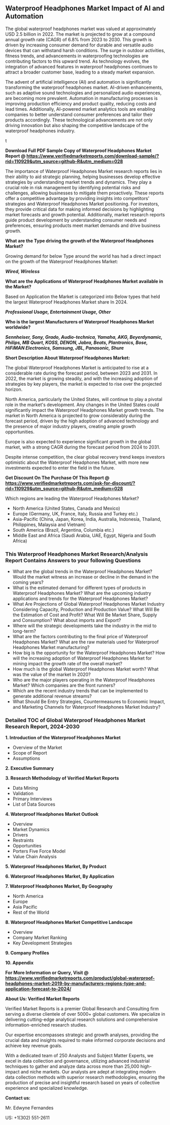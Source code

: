 <h2>Waterproof Headphones Market Impact of AI and Automation</h2><p>The global waterproof headphones market was valued at approximately USD 2.5 billion in 2022. The market is projected to grow at a compound annual growth rate (CAGR) of 6.8% from 2023 to 2030. This growth is driven by increasing consumer demand for durable and versatile audio devices that can withstand harsh conditions. The surge in outdoor activities, fitness trends, and advancements in waterproofing technologies are contributing factors to this upward trend. As technology evolves, the integration of advanced features in waterproof headphones continues to attract a broader customer base, leading to a steady market expansion.</p><p>The advent of artificial intelligence (AI) and automation is significantly transforming the waterproof headphones market. AI-driven enhancements, such as adaptive sound technologies and personalized audio experiences, are becoming more prevalent. Automation in manufacturing processes is improving production efficiency and product quality, reducing costs and lead times. Additionally, AI-powered market analytics tools are enabling companies to better understand consumer preferences and tailor their products accordingly. These technological advancements are not only driving innovation but also shaping the competitive landscape of the waterproof headphones industry.</p>t</p><p id="" class=""><strong>Download Full PDF Sample Copy of Waterproof Headphones Market Report @ <a href="https://www.verifiedmarketreports.com/download-sample/?rid=110929&utm_source=github-R&utm_medium=028" target="_blank">https://www.verifiedmarketreports.com/download-sample/?rid=110929&utm_source=github-R&utm_medium=028</a></strong></p><p>The importance of&nbsp;Waterproof Headphones Market research reports lies in their ability to aid strategic planning, helping businesses develop effective strategies by understanding market trends and dynamics. They play a crucial role in risk management by identifying potential risks and challenges, allowing businesses to mitigate them proactively. These reports offer a competitive advantage by providing insights into competitors' strategies and Waterproof Headphones Market positioning. For investors, they provide critical data for making informed decisions by highlighting market forecasts and growth potential. Additionally, market research reports guide product development by understanding consumer needs and preferences, ensuring products meet market demands and drive business growth.</p><p><strong>What are the&nbsp;Type driving the growth of the Waterproof Headphones Market?</strong></p><p id="" class="">Growing demand for below Type around the world has had a direct impact on the growth of the Waterproof Headphones Market:</p><em><strong>Wired, Wireless</strong></em></p><strong>What are the&nbsp;Applications&nbsp;of Waterproof Headphones Market available in the Market?</strong></p><p id="" class="">Based on Application the Market is categorized into Below types that held the largest Waterproof Headphones Market share In 2024.</p><em><strong>Professional Usage, Entertainment Usage, Other</strong></em></p><strong>Who is the largest Manufacturers of Waterproof Headphones Market worldwide?</strong></p><p><em><strong>Sennheiser, Sony, Grado, Audio-technica, Yamaha, AKG, Beyerdynamic, Philips, MB Quart, KOSS, DENON, Jabra, Beats, Plantronics, Bose, HiFiMAN Electronics, Samsung, JBL, Panasonic, Shure</strong></em></p><p id="" class=""><strong>Short Description About Waterproof Headphones Market:</strong></p><p>The global Waterproof Headphones Market is anticipated to rise at a considerable rate during the forecast period, between 2023 and 2031. In 2022, the market is growing steadily, and with the increasing adoption of strategies by key players, the market is expected to rise over the projected horizon.</p><p>North America, particularly the United States, will continue to play a pivotal role in the market's development. Any changes in the United States could significantly impact the Waterproof Headphones Market growth trends. The market in North America is projected to grow considerably during the forecast period, driven by the high adoption of advanced technology and the presence of major industry players, creating ample growth opportunities.</p><p>Europe is also expected to experience significant growth in the global market, with a strong CAGR during the forecast period from 2024 to 2031.</p><p>Despite intense competition, the clear global recovery trend keeps investors optimistic about the Waterproof Headphones Market, with more new investments expected to enter the field in the future.</p><p id="" class=""><strong>Get Discount On The Purchase Of This Report @ <a href="https://www.verifiedmarketreports.com/ask-for-discount/?rid=110929&utm_source=github-R&utm_medium=028" target="_blank">https://www.verifiedmarketreports.com/ask-for-discount/?rid=110929&utm_source=github-R&utm_medium=028</a></strong></p>Which regions are leading the Waterproof Headphones Market?</p><ul><li>North America (United States, Canada and Mexico)</li><li>Europe (Germany, UK, France, Italy, Russia and Turkey etc.)</li><li>Asia-Pacific (China, Japan, Korea, India, Australia, Indonesia, Thailand, Philippines, Malaysia and Vietnam)</li><li>South America (Brazil, Argentina, Columbia etc.)</li><li>Middle East and Africa (Saudi Arabia, UAE, Egypt, Nigeria and South Africa)</li></ul><h3 id="" class="">This Waterproof Headphones Market Research/Analysis Report Contains Answers to your following Questions</h3><ul><li>What are the global trends in the Waterproof Headphones Market? Would the market witness an increase or decline in the demand in the coming years?</li><li>What is the estimated demand for different types of products in Waterproof Headphones Market? What are the upcoming industry applications and trends for the Waterproof Headphones Market?</li><li>What Are Projections of Global Waterproof Headphones Market Industry Considering Capacity, Production and Production Value? What Will Be the Estimation of Cost and Profit? What Will Be Market Share, Supply and Consumption? What about imports and Export?</li><li>Where will the strategic developments take the industry in the mid to long-term?</li><li>What are the factors contributing to the final price of Waterproof Headphones Market? What are the raw materials used for Waterproof Headphones Market manufacturing?</li><li>How big is the opportunity for the Waterproof Headphones Market? How will the increasing adoption of Waterproof Headphones Market for mining impact the growth rate of the overall market?</li><li>How much is the global Waterproof Headphones Market worth? What was the value of the market In 2020?</li><li>Who are the major players operating in the Waterproof Headphones Market? Which companies are the front runners?</li><li>Which are the recent industry trends that can be implemented to generate additional revenue streams?</li><li>What Should Be Entry Strategies, Countermeasures to Economic Impact, and Marketing Channels for Waterproof Headphones Market Industry?</li></ul><h3 id="" class="">Detailed TOC of Global Waterproof Headphones Market Research Report, 2024-2030</h3><p id="" class=""><strong>1. Introduction of the Waterproof Headphones Market</strong></p><ul><li>Overview of the Market</li><li>Scope of Report</li><li>Assumptions</li></ul><p id="" class=""><strong>2. Executive Summary</strong></p><p id="" class=""><strong>3. Research Methodology of Verified Market Reports</strong></p><ul><li>Data Mining</li><li>Validation</li><li>Primary Interviews</li><li>List of Data Sources</li></ul><p id="" class=""><strong>4. Waterproof Headphones Market Outlook</strong></p><ul><li>Overview</li><li>Market Dynamics</li><li>Drivers</li><li>Restraints</li><li>Opportunities</li><li>Porters Five Force Model</li><li>Value Chain Analysis</li></ul><p id="" class=""><strong>5. Waterproof Headphones Market, By Product</strong></p><p id="" class=""><strong>6. Waterproof Headphones Market, By Application</strong></p><p id="" class=""><strong>7. Waterproof Headphones Market, By Geography</strong></p><ul><li>North America</li><li>Europe</li><li>Asia Pacific</li><li>Rest of the World</li></ul><p id="" class=""><strong>8. Waterproof Headphones Market Competitive Landscape</strong></p><ul><li>Overview</li><li>Company Market Ranking</li><li>Key Development Strategies</li></ul><p id="" class=""><strong>9. Company Profiles</strong></p><p id="" class=""><strong>10. Appendix</strong></p><p id="" class=""><strong>For More Information or Query, Visit @ <a href="https://www.verifiedmarketreports.com/product/global-waterproof-headphones-market-2019-by-manufacturers-regions-type-and-application-forecast-to-2024/" target="_blank">https://www.verifiedmarketreports.com/product/global-waterproof-headphones-market-2019-by-manufacturers-regions-type-and-application-forecast-to-2024/</a></strong></p><p id="" class=""><strong>About Us: Verified Market Reports</strong></p><p id="" class="">Verified Market Reports is a premier Global Research and Consulting firm serving a diverse clientele of over 5000+ global customers. We specialize in delivering cutting-edge analytical research solutions and comprehensive information-enriched research studies.</p><p id="" class="">Our expertise encompasses strategic and growth analyses, providing the crucial data and insights required to make informed corporate decisions and achieve key revenue goals.</p><p id="" class="">With a dedicated team of 250 Analysts and Subject Matter Experts, we excel in data collection and governance, utilizing advanced industrial techniques to gather and analyze data across more than 25,000 high-impact and niche markets. Our analysts are adept at integrating modern data collection methods with superior research methodologies, ensuring the production of precise and insightful research based on years of collective experience and specialized knowledge.</p><p id="" class=""><strong>Contact us:</strong></p><p id="" class="">Mr. Edwyne Fernandes</p><p id="" class="">US: +1(302) 551-2611</p>